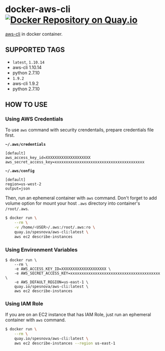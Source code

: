 # docker-aws-cli [![Docker Repository on Quay.io](https://quay.io/repository/spesnova/aws-cli/status "Docker Repository on Quay.io")](https://quay.io/repository/spesnova/aws-cli)
[aws-cli]([aws/aws-cli](https://github.com/aws/aws-cli)) in docker container.

## SUPPORTED TAGS

* `latest`, `1.10.14`
 * aws-cli 1.10.14
 * python 2.7.10
* `1.9.2`
 * aws-cli 1.9.2
 * python 2.7.10

## HOW TO USE
### Using AWS Credentials
To use `aws` command with security crendentails, prepare credentials file first.

**`~/.aws/credentials`**

```
[default]
aws_access_key_id=XXXXXXXXXXXXXXXXXXXX
aws_secret_access_key=xxxxxxxxxxxxxxxxxxxxxxxxxxxxxxxxxxxxxxxx
```

**`~/.aws/config`**

```
[default]
region=us-west-2
output=json
```

Then, run an ephemeral container with `aws` command.
Don't forget to add volume option for mount your host `.aws` directory into container's `/root/.aws`.

```bash
$ docker run \
    --rm \
    -v /home/<USER>/.aws:/root/.aws:ro \
    quay.io/spesnova/aws-cli:latest \
    aws ec2 describe-instances
```

### Using Environment Variables

```
$ docker run \
    --rm \
    -e AWS_ACCESS_KEY_ID=XXXXXXXXXXXXXXXXXXXX \
    -e AWS_SECRET_ACCESS_KEY=xxxxxxxxxxxxxxxxxxxxxxxxxxxxxxxxxxxxxxxx \
    -e AWS_DEFAULT_REGION=us-east-1 \
    quay.io/spesnova/aws-cli:latest \
    aws ec2 describe-instances
```

### Using IAM Role
If you are on an EC2 instance that has IAM Role,
just run an ephemeral container with `aws` command.

```bash
$ docker run \
    --rm \
    quay.io/spesnova/aws-cli:latest \
    aws ec2 describe-instances --region us-east-1
```
